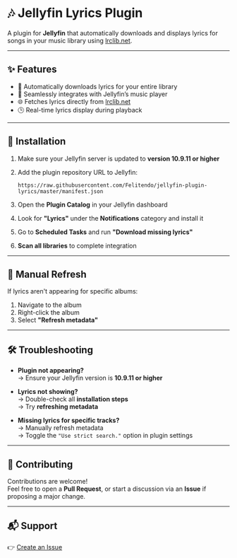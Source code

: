# 🎶 Jellyfin Lyrics Plugin

A plugin for **Jellyfin** that automatically downloads and displays lyrics for songs in your music library using [lrclib.net](https://lrclib.net).

---

## ✨ Features

- 🔄 Automatically downloads lyrics for your entire library  
- 🎼 Seamlessly integrates with Jellyfin’s music player  
- 🌐 Fetches lyrics directly from [lrclib.net](https://lrclib.net)  
- 🕒 Real-time lyrics display during playback  

---

## 🚀 Installation

1. Make sure your Jellyfin server is updated to **version 10.9.11 or higher**
2. Add the plugin repository URL to Jellyfin:

       https://raw.githubusercontent.com/Felitendo/jellyfin-plugin-lyrics/master/manifest.json

3. Open the **Plugin Catalog** in your Jellyfin dashboard  
4. Look for **"Lyrics"** under the **Notifications** category and install it  
5. Go to **Scheduled Tasks** and run **"Download missing lyrics"**  
6. **Scan all libraries** to complete integration  

---

## 🔄 Manual Refresh

If lyrics aren't appearing for specific albums:

1. Navigate to the album  
2. Right-click the album  
3. Select **"Refresh metadata"**

---

## 🛠️ Troubleshooting

- **Plugin not appearing?**  
  → Ensure your Jellyfin version is **10.9.11 or higher**

- **Lyrics not showing?**  
  → Double-check all **installation steps**  
  → Try **refreshing metadata**

- **Missing lyrics for specific tracks?**  
  → Manually refresh metadata  
  → Toggle the `"Use strict search."` option in plugin settings  

---

## 🤝 Contributing

Contributions are welcome!  
Feel free to open a **Pull Request**, or start a discussion via an **Issue** if proposing a major change.

---

## 📬 Support

👉 [Create an Issue](https://github.com/Felitendo/jellyfin-lyrics-plugin/issues)
